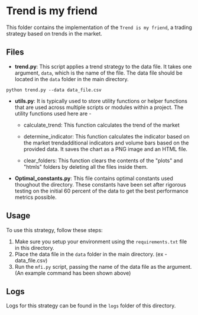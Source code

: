 # Trend is my friend

This folder contains the implementation of the `Trend is my friend`, a trading strategy based on trends in the market.

## Files



- **trend.py**: This script applies a trend strategy to the data file. It takes one argument, `data`, which is the name of the file. The data file should be located in the `data` folder in the main directory.

```
python trend.py --data data_file.csv
```

- **utils.py**: It is typically used to store utility functions or helper functions that are used across multiple scripts or modules within a project. The utility functions used here are -
  
  * calculate_trend: This function calculates the trend of the market
  * determine_indicator: This function calculates the indicator based on the market trendadditional indicators and volume bars based on the provided data. It saves the chart as a PNG image and an HTML file.

  * clear_folders: This function clears the contents of the "plots" and "htmls" folders by deleting all the files inside them.


- **Optimal_constants.py**: This file contains optimal constants used thoughout the directory. These constants have been set after rigorous testing on the initial 60 percent of the data to get the best performance metrics possible.

## Usage

To use this strategy, follow these steps:

1. Make sure you setup your environment using the `requirements.txt` file in this directory.
2. Place the data file in the `data` folder in the main directory. (ex - data_file.csv)
3. Run the `mfi.py` script, passing the name of the data file as the argument. (An example command has been shown above)

## Logs
Logs for this strategy can be found in the `logs` folder of this directory.
